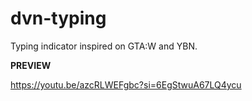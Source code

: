 # dvn-typing

Typing indicator inspired on GTA:W and YBN.

**PREVIEW**  

https://youtu.be/azcRLWEFgbc?si=6EgStwuA67LQ4ycu
